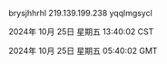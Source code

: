 brysjhhrhl 219.139.199.238 yqqlmgsycl

2024年 10月 25日 星期五 13:40:02 CST

2024年 10月 25日 星期五 05:40:02 GMT
